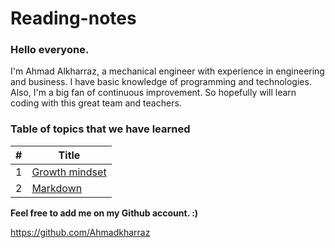 # Reading-notes

### Hello everyone.
I'm Ahmad Alkharraz, a mechanical engineer with experience in engineering and business.
I have basic knowledge of programming and technologies. Also, I'm a big fan of continuous improvement.
So hopefully will learn coding with this great team and teachers.


### Table of topics that we have learned

| #  | Title |
| ------------- | ------------- |
| 1  | [Growth mindset]()  |
| 2  | [Markdown]()  |




**Feel free to add me on my Github account. :)**

https://github.com/Ahmadkharraz
